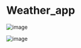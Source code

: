 # Weather_app



![image](https://user-images.githubusercontent.com/104040980/217096008-c68849a9-8769-47de-b6dd-267d7a1531db.png)



![image](https://user-images.githubusercontent.com/104040980/217094814-5765c184-f891-4a45-af96-dadf43a89c7e.png)
